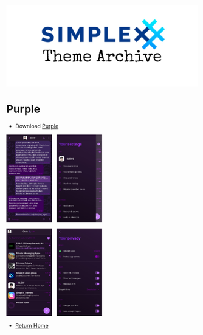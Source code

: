 <img src="../resources/SxC_themeBanner.jpg">

# Purple

* Download [Purple](../themes/SxC_purple.theme)

<img src="../screenshots/SxC_purple01.jpg" width="120">&nbsp;&nbsp;&nbsp;<img src="../screenshots/SxC_purple02.jpg" width="120">

<img src="../screenshots/SxC_purple03.jpg" width="120">&nbsp;&nbsp;&nbsp;<img src="../screenshots/SxC_purple04.jpg" width="120">

* [Return Home](../)
